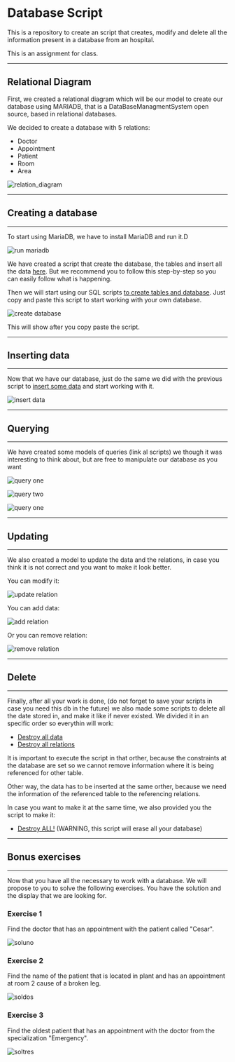 # Database Script

This is a repository to create an script that creates, modify and delete all the information present in a database from an hospital.

This is an assignment for class.

----

## Relational Diagram

First, we created a relational diagram which will be our model to create our database using MARIADB, that is a DataBaseManagmentSystem open source, based in relational databases.

We decided to create a database with 5 relations:

* Doctor
* Appointment
* Patient
* Room
* Area

![relation_diagram](./doc/ASSI06.drawio.png)

----

## Creating a database

----

To start using MariaDB, we have to install MariaDB and run it.D

![run mariadb](./doc/run_mariadb.png)

We have created a script that create the database, the tables and insert all the data [here](./scripts/start.sql). But we recommend you to follow this step-by-step so you can easily follow what is happening.

Then we will start using our SQL scripts [to create tables and database](./scripts/ddl.sql). Just copy and paste this script to start working with your own database.

![create database](./doc/create_database.png)

This will show after you copy paste the script.

----

## Inserting data

----

Now that we have our database, just do the same we did with the previous script to [insert some data](./scripts/dml.sql) and start working with it.

![insert data](./doc/insert_data.png)

----

## Querying

----

We have created some models of queries (link al scripts) we though it was interesting to think about, but are free to manipulate our database as you want

![query one](./doc/query_one.png)

![query two](./doc/query_two.png)

![query one](./doc/query_one.png)

----

## Updating

----

We also created a model to update the data and the relations, in case you think it is not correct and you want to make it look better.

You can modify it:

![update relation](./doc/update_relation.png)

You can add data:

![add relation](./doc/add_relation.png)

Or you can remove relation:

![remove relation](./doc/remove_relation.png)



----

## Delete

----

Finally, after all your work is done, (do not forget to save your scripts in case you need this db in the future) we also made some scripts to delete all the date stored in, and make it like if never existed. We divided it in an specific order so everythin will work:

* [Destroy all data](./scripts/delete.sql)
* [Destroy all relations](./scripts/drop.sql)

It is important to execute the script in that orther, because the constraints at the database are set so we cannot remove information where it is being referenced for other table.

Other way, the data has to be inserted at the same orther, because we need the information of the referenced table to the referencing relations.

In case you want to make it at the same time, we also provided you the script to make it:

* [Destroy ALL!](./scripts/finish.sql) (WARNING, this script will erase all your database)

----

## Bonus exercises

----

Now that you have all the necessary to work with a database. We will propose to you to solve the following exercises. You have the solution and the display that we are looking for.

### Exercise 1

Find the doctor that has an appointment with the patient called "Cesar".

![soluno](./doc/sol_uno.png)

### Exercise 2

Find the name of the patient that is located in plant and has an appointment at room 2 cause of a broken leg.

![soldos](./doc/sol_dos.png)

### Exercise 3

Find the oldest patient that has an appointment with the doctor from the specialization "Emergency".

![soltres](./doc/soltres.png)

